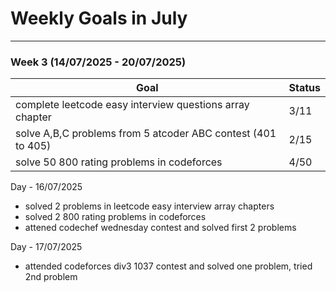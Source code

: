 # Weekly Goals in July 

---

### Week 3 (14/07/2025 - 20/07/2025)
| Goal                                                         | Status |  
|--------------------------------------------------------------|--------|  
| complete leetcode easy interview questions  array chapter    | 3/11   |  
| solve A,B,C problems from 5 atcoder ABC contest (401 to 405) | 2/15   |
| solve 50 800 rating problems in codeforces                   | 4/50   |  

Day - 16/07/2025
- solved 2 problems in leetcode easy interview array chapters
- solved 2 800 rating problems in codeforces
- attened codechef wednesday contest and solved first 2 problems

Day - 17/07/2025
- attended codeforces div3 1037 contest and solved one problem, tried 2nd problem